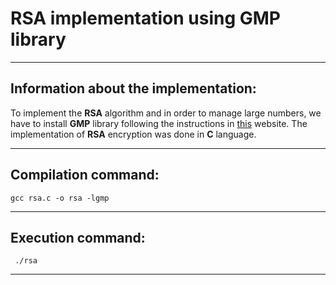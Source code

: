 # RSA implementation using GMP library
***
## Information about the implementation:

To implement the **RSA** algorithm and in order to manage large numbers, we have to install **GMP** library 
following the instructions in [this](https://gmplib.org/) website. The implementation of **RSA** encryption 
was done in **C** language.
***
## Compilation command:
``` gcc rsa.c -o rsa -lgmp ```
***
## Execution command:
``` ./rsa```
***



